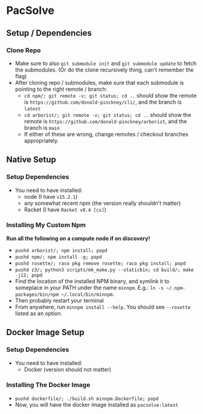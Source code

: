 # PacSolve

## Setup / Dependencies

### Clone Repo

- Make sure to also `git submodule init` and `git submodule update` to fetch the submodules. (Or do the clone recursively thing, can't remember the flag)
- After cloning repo / submodules, make sure that each submodule is pointing to the right remote / branch:
  - `cd npm/; git remote -v; git status; cd ..` should show the remote is `https://github.com/donald-pinckney/cli/`, and the branch is `latest`
  - `cd arborist/; git remote -v; git status; cd ..` should show the remote is `https://github.com/donald-pinckney/arborist`, and the branch is `main`
  - If either of these are wrong, change remotes / checkout branches appropriately.

## Native Setup

### Setup Dependencies

- You need to have installed:
  - node (I have `v15.2.1`)
  - any somewhat recent npm (the version really shouldn't matter)
  - Racket (I have `Racket v8.4 [cs]`)

### Installing My Custom Npm

**Run all the following on a compute node if on discovery!**

- `pushd arborist/; npm install; popd`
- `pushd npm/; npm install -g; popd`
- `pushd rosette/; raco pkg remove rosette; raco pkg install; popd`
- `pushd z3/; python3 scripts/mk_make.py --staticbin; cd build/; make -j12; popd`
- Find the location of the installed NPM binary, and symlink it to someplace in your PATH under the name `minnpm`. E.g.: `ln -s ~/.npm-packages/bin/npm ~/.local/bin/minnpm`.
- Then probably restart your terminal
- From anywhere, run `minnpm install --help`. You should see `--rosette` listed as an option.

## Docker Image Setup

### Setup Dependencies

- You need to have installed:
  - Docker (version should not matter)

### Installing The Docker Image

- `pushd dockerfile/; ./build.sh minnpm.Dockerfile; popd`
- Now, you will have the docker image installed as `pacsolve:latest`
